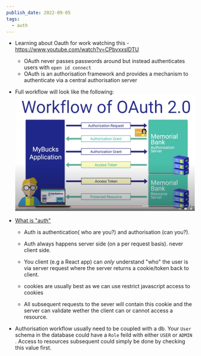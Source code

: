 ```yaml
---
publish_date: 2022-09-05
tags:
  - auth
---
```

- Learning about Oauth for work watching this - https://www.youtube.com/watch?v=CPbvxxslDTU
	-  OAuth never passes passwords around but instead authenticates users with `open id connect`
	- OAuth is an authorisation framework and provides a mechanism to authenticate via a central authorisation server


- Full workflow will look like the following:
  ![](attachments/Pasted%20image%2020220905142930.png)



- [What is "auth"](https://www.youtube.com/watch?v=h6wBYWWdyYQ)
	- Auth is authentication( who are you?) and  authorisation (can you?).

   - Auth always happens server side (on a per request basis). never client side.
   - You client (e.g a React app) can _only_ understand "who" the user is via server request where the server returns a cookie/token back to client.
   - cookies are usually best as we can use restrict javascript access to cookies
   - All subsequent requests to the sever will contain this cookie and the server can validate wether the client can or cannot access a resource.

- Authorisation workflow usually need to be coupled with a db. Your `User` schema in the database could have a `Role` feild with either `USER` or `ADMIN` . Access to resources subsequent could simply be done by checking this value first.
